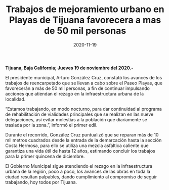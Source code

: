 ﻿---
layout: blog
title:  "Trabajos de mejoramiento urbano en Playas de Tijuana favorecera a mas de 50 mil personas"
date:   2020-11-19
categories: tijuana
permalink: /:categories/:title:output_ext
image: /img/cnr/trabajos-de-mejoramiento-urbano-en-playas-de-tijuana.jpg
alt: "Trabajos de mejoramiento urbano en Playas de Tijuana favorecera a mas de 50 mil personas"
autor: "CNR Noticias - Canal 73"
---


**Tijuana, Baja California;  Jueves 19 de noviembre del 2020.-**


El presidente municipal, Arturo González Cruz, constató los avances de los trabajos de reencarpetado que se llevan a cabo sobre el Paseo Playas, que favorecerán a más de 50 mil personas, a fin de continuar impulsando acciones que atiendan el rezago en la infraestructura urbana de la localidad.


“Estamos trabajando, en modo nocturno, para dar continuidad al programa de rehabilitación de vialidades principales que se realizan en las nueve delegaciones, así evitar molestias a la población que diariamente se traslada por la zona.”, informó el primer edil.


Durante el recorrido, González Cruz puntualizó que se reparan más de 10 mil metros cuadrados desde la entrada de la demarcación hasta la sección Costa Hermosa, para ello se utiliza una mezcla asfáltica caliente que garantiza una vida útil de hasta 12 años, estimando concluir los trabajos para la primer quincena de diciembre.


El Gobierno Municipal sigue atendiendo el rezago en la infraestructura urbana de la región, poco a poco, los avances de las obras en toda la ciudad resultan palpables, dando cumplimiento al compromiso de seguir trabajando, hoy todos por Tijuana.